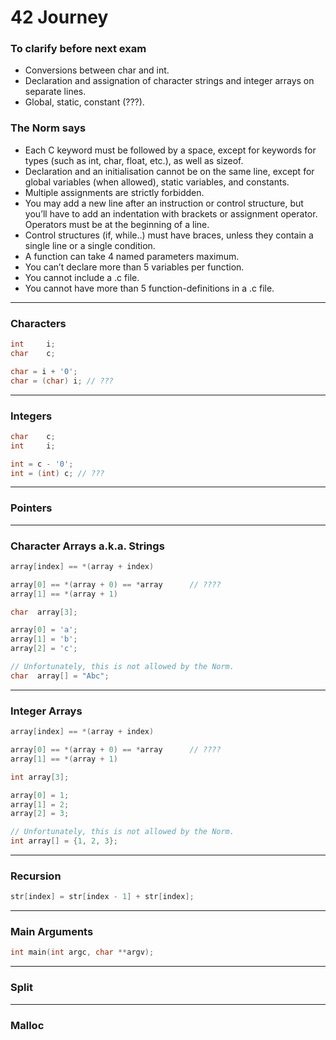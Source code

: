 # 42 Journey

### To clarify before next exam
- Conversions between char and int.
- Declaration and assignation of character strings and integer arrays on separate lines.
- Global, static, constant (???).

### The Norm says
- Each C keyword must be followed by a space, except for keywords for types (such as int, char, float, etc.), as well as sizeof.
- Declaration and an initialisation cannot be on the same line, except for global variables (when allowed), static variables, and constants.
- Multiple assignments are strictly forbidden.
- You may add a new line after an instruction or control structure, but you’ll have to add an indentation with brackets or assignment operator. Operators must be at the beginning of a line.
- Control structures (if, while..) must have braces, unless they contain a single line or a single condition.
- A function can take 4 named parameters maximum.
- You can’t declare more than 5 variables per function.
- You cannot include a .c file.
- You cannot have more than 5 function-definitions in a .c file.

---
### Characters

```c
int		i;
char	c;

char = i + '0';
char = (char) i; // ???
```

---
### Integers

```c
char	c;
int		i;

int = c - '0';
int = (int) c; // ???
```

---
### Pointers

---
### Character Arrays a.k.a. Strings

```c
array[index] == *(array + index)

array[0] == *(array + 0) == *array		// ????
array[1] == *(array + 1)
```
```c
char  array[3];

array[0] = 'a';
array[1] = 'b';
array[2] = 'c';
```
```c
// Unfortunately, this is not allowed by the Norm.
char  array[] = "Abc";
```

---
### Integer Arrays

```c
array[index] == *(array + index)

array[0] == *(array + 0) == *array		// ????
array[1] == *(array + 1)
```
```c
int array[3];

array[0] = 1;
array[1] = 2;
array[2] = 3;
```
```c
// Unfortunately, this is not allowed by the Norm.
int array[] = {1, 2, 3};
```

---
### Recursion

```c
str[index] = str[index - 1] + str[index];
```

---
### Main Arguments

```c
int main(int argc, char **argv);
```

---
### Split

---
### Malloc
